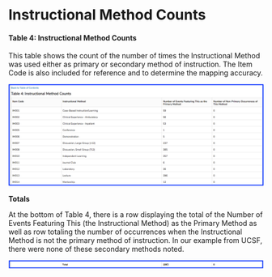 # Instructional Method Counts

#### Table 4: Instructional Method Counts

This table shows the count of the number of times the Instructional Method was used either as primary or secondary method of instruction. The Item Code is also included for reference and to determine the mapping accuracy.

![](../../.gitbook/assets/ci_table4_1.png)

**Totals**

At the bottom of Table 4, there is a row displaying the total of the Number of Events Featuring This \(the Instructional Method\) as the Primary Method as well as row totaling the number of occurrences when the Instructional Method is not the primary method of instruction. In our example from UCSF, there were none of these secondary methods noted.

![](../../.gitbook/assets/ci_table4_2.png)



